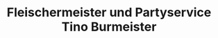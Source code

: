 ---
title: "Fleischermeister und Partyservice Tino Burmeister"
url: /blekendorf/fleischermeister-und-partyservice-tino-burmeister/
shop: Metzgerei
---